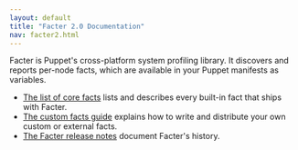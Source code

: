 ```yaml
---
layout: default
title: "Facter 2.0 Documentation"
nav: facter2.html
---
```


Facter is Puppet's cross-platform system profiling library. It discovers and reports per-node facts, which are available in your Puppet manifests as variables.

* [The list of core facts](/facter/2/core_facts.html) lists and describes every built-in fact that ships with Facter.
* [The custom facts guide](/facter/2/custom_facts.html) explains how to write and distribute your own custom or external facts.
* [The Facter release notes](/facter/latest/release_notes.html) document Facter's history.


